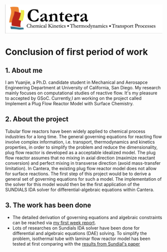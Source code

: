 ![alt text](https://github.com/yuj056/yuj056.github.io/blob/master/_posts/Screen%20Shot%202018-06-12%20at%2010.51.39%20AM.png)
# Conclusion of first period of work
## 1. About me 
I am Yuanjie, a Ph.D. candidate student in Mechanical and Aerosapce Engineering Department at University of California, San Diego. My research mainly focuses on computational studies of reactive flow. It's my pleasure to accepted by GSoC. Currently,I am working on the project called Implement a Plug Flow Reactor Model with Surface Chemistry. 
## 2. About the project
Tubular flow reactors have been widely applied to chemical process industries for a long time. The general governing equations for reacting flow involve complex information, i.e. transport, thermodynamics and kinetics properties, in order to simplify the problem and reduce the dimensionality,  plug flow reactor is developed as a acceptable idealized model. The plug flow reactor assumes that no mixing in axial direction (maximize reactant conversion) and perfect mixing in transverse direction (avoid mass-transfer limitation). In Cantera, the existing plug flow reactor model does not allow for surface reactions. The first step of this project would be to derive a general set of governing equations for such a model. The implementation of the solver for this model would then be the first application of the SUNDIALS IDA solver for differential-algebraic equations within Cantera.
## 3. The work has been done
* The detailed derivation of governing equations and algebraic constraints can be reached via [my first week report](https://github.com/yuj056/yuj056.github.io/blob/master/Week1/yuj056_github_io.pdf). 
* Lots of researches on Sundials IDA solver have been done for differential and algebraic equations (DAE) solving. To simplify the problem, isothermal tube with laminar flow reactor model has been tested at first comparing with the [results from Sundial's paper](https://github.com/yuj056/yuj056.github.io/blob/master/_posts/Sandia.pdf)

